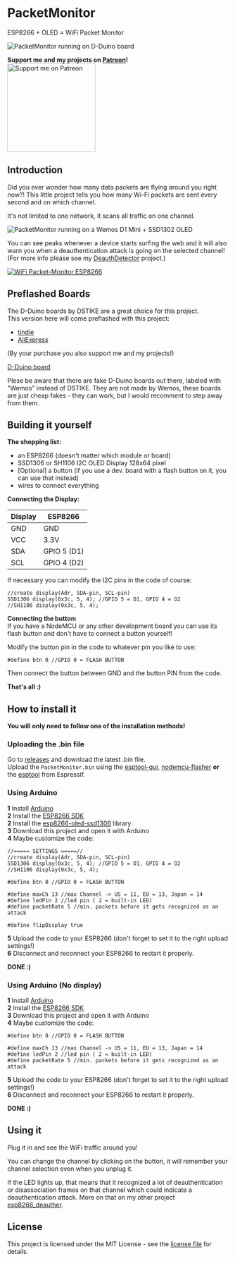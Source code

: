 # PacketMonitor
ESP8266 + OLED = WiFi Packet Monitor 

![PacketMonitor running on D-Duino board](https://raw.githubusercontent.com/spacehuhn/PacketMonitor/master/images/dduino_2.jpg)

**Support me and my projects on [Patreon](https://www.patreon.com/spacehuhn)!**  
[<img width="200" alt="Support me on Patreon" src="https://raw.githubusercontent.com/spacehuhn/PacketMonitor/master/images/patreon.png">](https://www.patreon.com/spacehuhn)  


## Introduction

Did you ever wonder how many data packets are flying around you right now?! This little project tells you how many Wi-Fi packets are sent every second and on which channel.  

It's not limited to one network, it scans all traffic on one channel.  

![PacketMonitor running on a Wemos D1 Mini + SSD1302 OLED](https://raw.githubusercontent.com/spacehuhn/PacketMonitor/master/images/custom_build.jpg)

You can see peaks whenever a device starts surfing the web and it will also warn you when a deauthentication attack is going on the selected channel! (For more info please see my [DeauthDetector](https://github.com/spacehuhn/DeauthDetector) project.)

[![WiFi Packet-Monitor ESP8266](https://img.youtube.com/vi/RGkqemAGbjU/0.jpg)](https://youtu.be/RGkqemAGbjU)

## Preflashed Boards

The D-Duino boards by DSTIKE are a great choice for this project.  
This version here will come preflashed with this project:
- [tindie](https://goo.gl/ngcmXH)  
- [AliExpress](https://goo.gl/HVu8lU)  

(By your purchase you also support me and my projects!)  

[D-Duino board](https://raw.githubusercontent.com/spacehuhn/PacketMonitor/master/images/dduino_1.jpg)

Plese be aware that there are fake D-Duino boards out there, labeled with "Wemos" instead of DSTIKE. They are not made by Wemos, these boards are just cheap fakes - they can work, but I would recomment to step away from them.  


## Building it yourself

**The shopping list:**  
- an ESP8266 (doesn't matter which module or board)
- SSD1306 or SH1106 I2C OLED Display 128x64 pixel
- [Optional] a button (if you use a dev. board with a flash button on it, you can use that instead)
- wires to connect everything

**Connecting the Display:**  

| Display | ESP8266 |
| ------- | ------- |
| GND     | GND     |
| VCC     | 3.3V    |
| SDA     | GPIO 5 (D1) |
| SCL     | GPIO 4 (D2) |

If necessary you can modify the I2C pins in the code of course:
```
//create display(Adr, SDA-pin, SCL-pin)
SSD1306 display(0x3c, 5, 4); //GPIO 5 = D1, GPIO 4 = D2
//SH1106 display(0x3c, 5, 4);
```

**Connecting the button:**  
If you have a NodeMCU or any other development board you can use its flash button and don't have to connect a button yourself!  

Modify the button pin in the code to whatever pin you like to use:
```
#define btn 0 //GPIO 0 = FLASH BUTTON
```
Then connect the button between GND and the button PIN from the code.


**That's all :)**  

## How to install it  

**You will only need to follow one of the installation methods!**  

### Uploading the .bin file

Go to [releases](https://github.com/spacehuhn/PacketMonitor/releases) and download the latest .bin file.  
Upload the `PacketMonitor.bin` using the [esptool-gui](https://github.com/Rodmg/esptool-gui), [nodemcu-flasher](https://github.com/nodemcu/nodemcu-flasher) **or** the [esptool](https://github.com/espressif/esptool) from Espressif.

### Using Arduino

**1** Install [Arduino](https://www.arduino.cc/en/Main/Software)  
**2** Install the [ESP8266 SDK](https://github.com/esp8266/Arduino)  
**2** Install the [esp8266-oled-ssd1306](https://github.com/squix78/esp8266-oled-ssd1306) library  
**3** Download this project and open it with Arduino  
**4** Maybe customize the code:  
```
//===== SETTINGS =====//
//create display(Adr, SDA-pin, SCL-pin)
SSD1306 display(0x3c, 5, 4); //GPIO 5 = D1, GPIO 4 = D2
//SH1106 display(0x3c, 5, 4);

#define btn 0 //GPIO 0 = FLASH BUTTON
  
#define maxCh 13 //max Channel -> US = 11, EU = 13, Japan = 14
#define ledPin 2 //led pin ( 2 = built-in LED)
#define packetRate 5 //min. packets before it gets recognized as an attack

#define flipDisplay true
```
**5** Upload the code to your ESP8266 (don't forget to set it to the right upload settings!)  
**6** Disconnect and reconnect your ESP8266 to restart it properly.  

**DONE :)**

### Using Arduino (No display)

**1** Install [Arduino](https://www.arduino.cc/en/Main/Software)  
**2** Install the [ESP8266 SDK](https://github.com/esp8266/Arduino)  
**3** Download this project and open it with Arduino  
**4** Maybe customize the code:  
```
#define btn 0 //GPIO 0 = FLASH BUTTON
  
#define maxCh 13 //max Channel -> US = 11, EU = 13, Japan = 14
#define ledPin 2 //led pin ( 2 = built-in LED)
#define packetRate 5 //min. packets before it gets recognized as an attack
```
**5** Upload the code to your ESP8266 (don't forget to set it to the right upload settings!)  
**6** Disconnect and reconnect your ESP8266 to restart it properly.  

**DONE :)**

## Using it

Plug it in and see the WiFi traffic around you!  

You can change the channel by clicking on the button, it will remember your channel selection even when you unplug it.  

If the LED lights up, that means that it recognized a lot of deauthentication or disassociation frames on that channel which could indicate a deauthentication attack. More on that on my other project [esp8266_deauther](https://github.com/spacehuhn/esp8266_deauther).

## License

This project is licensed under the MIT License - see the [license file](LICENSE) for details.
